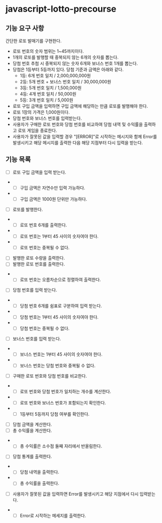 # javascript-lotto-precourse

## 기능 요구 사항

간단한 로또 발매기를 구현한다.

- 로또 번호의 숫자 범위는 1~45까지이다.
- 1개의 로또를 발행할 때 중복되지 않는 6개의 숫자를 뽑는다.
- 당첨 번호 추첨 시 중복되지 않는 숫자 6개와 보너스 번호 1개를 뽑는다.
- 당첨은 1등부터 5등까지 있다. 당첨 기준과 금액은 아래와 같다.
  - 1등: 6개 번호 일치 / 2,000,000,000원
  - 2등: 5개 번호 + 보너스 번호 일치 / 30,000,000원
  - 3등: 5개 번호 일치 / 1,500,000원
  - 4등: 4개 번호 일치 / 50,000원
  - 5등: 3개 번호 일치 / 5,000원
- 로또 구입 금액을 입력하면 구입 금액에 해당하는 만큼 로또를 발행해야 한다.
- 로또 1장의 가격은 1,000원이다.
- 당첨 번호와 보너스 번호를 입력받는다.
- 사용자가 구매한 로또 번호와 당첨 번호를 비교하여 당첨 내역 및 수익률을 출력하고 로또 게임을 종료한다.
- 사용자가 잘못된 값을 입력할 경우 "[ERROR]"로 시작하는 메시지와 함께 Error를 발생시키고 해당 메시지를 출력한 다음 해당 지점부터 다시 입력을 받는다.

## 기능 목록

- [ ] 로또 구입 금액을 입력 받는다.
- - [ ] 구입 금액은 자연수만 입력 가능하다.
- - [ ] 구입 금액은 1000원 단위만 가능하다.

- [ ] 로또를 발행한다.
- - [ ] 로또 번호 6개를 출력한다.
- - [ ] 로또 번호는 1부터 45 사이의 숫자여야 한다.
- - [ ] 로또 번호는 중복될 수 없다.

- [ ] 발행한 로또 수량을 출력한다.
- [ ] 발행한 로또 번호를 출력한다.
- - [ ] 로또 번호는 오름차순으로 정렬하여 출력한다.

- [ ] 당첨 번호를 입력 받는다.
- - [ ] 당첨 번호 6개를 쉼표로 구분하여 입력 받는다.
- - [ ] 당첨 번호는 1부터 45 사이의 숫자여야 한다.
- - [ ] 당첨 번호는 중복될 수 없다.

- [ ] 보너스 번호를 입력 받는다.
- - [ ] 보너스 번호는 1부터 45 사이의 숫자여야 한다.
- - [ ] 보너스 번호는 당첨 번호와 중복될 수 없다.

- [ ] 구매한 로또 번호와 당첨 번호를 비교한다.
- - [ ] 로또 번호와 당첨 번호가 일치하는 개수를 계산한다.
- - [ ] 로또 번호와 보너스 번호가 포함되는지 확인한다.
- - [ ] 1등부터 5등까지 당첨 여부를 확인한다.

- [ ] 당첨 금액을 계산한다.
- [ ] 총 수익률을 계산한다.
- - [ ] 총 수익률은 소수점 둘째 자리에서 반올림한다.

- [ ] 당첨 통계를 출력한다.
- - [ ] 당첨 내역을 출력한다.
- - [ ] 총 수익률을 출력한다.

- [ ] 사용자가 잘못된 값을 입력하면 Error를 발생시키고 해당 지점에서 다시 입력받는다.
- - [ ] Error로 시작하는 메세지를 출력한다.
